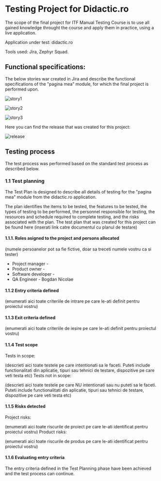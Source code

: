 # Testing Project for Didactic.ro

The scope of the final project for ITF Manual Testing Course is to use all gained knowledge throught the course and apply them in practice, using a live application. 

Application under test: didactic.ro 

Tools used: Jira, Zephyr Squad. 

## Functional specifications:

The below stories war created in Jira and describe the functional specifications of the "pagina mea" module, for which the final project is performed upon.

![story1](https://github.com/bnicolae1986/Manual_Testing_Jira/assets/156198321/7381f75e-d173-4718-b69a-c5b454f5883a)

![story2](https://github.com/bnicolae1986/Manual_Testing_Jira/assets/156198321/34205985-e880-43ee-a207-bc0f834b0614)

![story3](https://github.com/bnicolae1986/Manual_Testing_Jira/assets/156198321/d856a5c6-9caa-4fb4-b7ac-0265b9711a1d)

Here you can find the release that was created for this project:

![release](https://github.com/bnicolae1986/Manual_Testing_Jira/assets/156198321/5f449b0e-438d-43fd-aad1-67198cb532e9)

## Testing process

The test process was performed based on the standard test process as described below.

### 1.1 Test planning

The Test Plan is designed to describe all details of testing for the "pagina mea" module from the didactic.ro application.

The plan identifies the items to be tested, the features to be tested, the types of testing to be performed, the personnel responsible for testing, the resources and schedule required to complete testing, and the risks associated with the plan. The test plan that was created for this project can be found here (inserati link catre documentul cu planul de testare)

#### 1.1.1. Roles asigned to the project and persons allocated

(numele persoanelor pot sa fie fictive, doar sa treceti numele vostru ca si tester)

  * Project manager - 
  * Product owner - 
  * Software developer - 
  * QA Engineer - Bogdan Nicolae

#### 1.1.2 Entry criteria defined

(enumerati aici toate criteriile de intrare pe care le-ati definit pentru proiectul vostru)
#### 1.1.3 Exit criteria defined

(enumerati aici toate criteriile de iesire pe care le-ati definit pentru proiectul vostru)
#### 1.1.4 Test scope
Tests in scope:

(descrieti aici toate testele pe care intentionati sa le faceti. Puteti include functionalitati din aplicatie, tipuri sau tehnici de testare, dispozitive pe care veti testa etc)
Tests not in scope:

(descrieti aici toate testele pe care NU intentionati sau nu puteti sa le faceti. Puteti include functionalitati din aplicatie, tipuri sau tehnici de testare, dispozitive pe care veti testa etc)
#### 1.1.5 Risks detected
Project risks:

(enumerati aici toate riscurile de proiect pe care le-ati identificat pentru proiectul vostru)
Product risks:

(enumerati aici toate riscurile de produs pe care le-ati identificat pentru proiectul vostru)
#### 1.1.6 Evaluating entry criteria

The entry criteria defined in the Test Planning phase have been achieved and the test process can continue.
